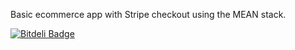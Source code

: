 Basic ecommerce app with Stripe checkout using the MEAN stack.


[![Bitdeli Badge](https://d2weczhvl823v0.cloudfront.net/lietwin/eenie-meenie-shop/trend.png)](https://bitdeli.com/free "Bitdeli Badge")


